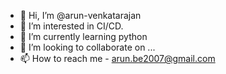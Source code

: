 - 👋 Hi, I’m @arun-venkatarajan
- 👀 I’m interested in CI/CD.
- 🌱 I’m currently learning python
- 💞️ I’m looking to collaborate on ...
- 📫 How to reach me - arun.be2007@gmail.com

<!---
arun-venkatarajan/arun-venkatarajan is a ✨ special ✨ repository because its `README.md` (this file) appears on your GitHub profile.
You can click the Preview link to take a look at your changes.
--->
